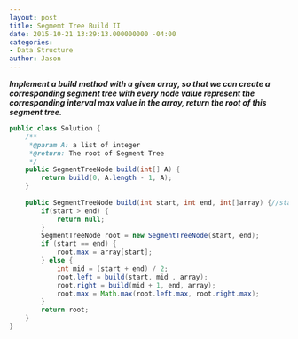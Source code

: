 ```yaml
---
layout: post
title: Segmemt Tree Build II
date: 2015-10-21 13:29:13.000000000 -04:00
categories:
- Data Structure
author: Jason
---
```

<p><strong><em>Implement a build method with a given array, so that we can create a corresponding segment tree with every node value represent the corresponding interval max value in the array, return the root of this segment tree.</em></strong></p>

``` java
public class Solution {
    /**
     *@param A: a list of integer
     *@return: The root of Segment Tree
     */
    public SegmentTreeNode build(int[] A) {
        return build(0, A.length - 1, A);
    }
    
    public SegmentTreeNode build(int start, int end, int[]array) {//start and end are indexes of the array
        if(start > end) {
            return null;
        }
        SegmentTreeNode root = new SegmentTreeNode(start, end);
        if (start == end) {
            root.max = array[start];
        } else {
            int mid = (start + end) / 2;
            root.left = build(start, mid , array);
            root.right = build(mid + 1, end, array);
            root.max = Math.max(root.left.max, root.right.max);
        }
        return root;
    }
}
```
